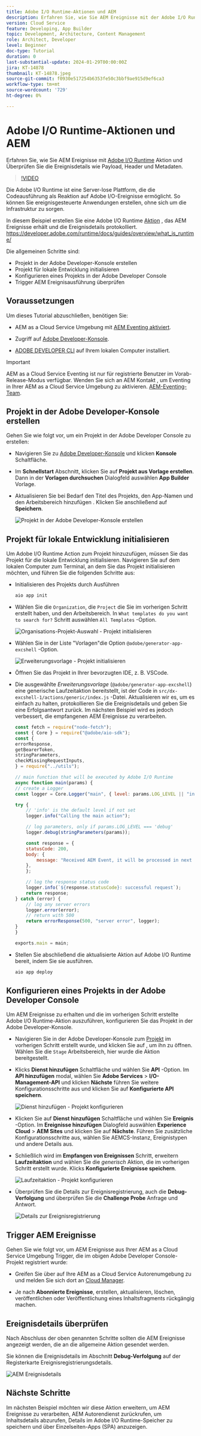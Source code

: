```yaml
---
title: Adobe I/O Runtime-Aktionen und AEM
description: Erfahren Sie, wie Sie AEM Ereignisse mit der Adobe I/O Runtime-Aktion empfangen und die Ereignisdetails wie Payload, Kopfzeilen und Metadaten überprüfen.
version: Cloud Service
feature: Developing, App Builder
topic: Development, Architecture, Content Management
role: Architect, Developer
level: Beginner
doc-type: Tutorial
duration: 0
last-substantial-update: 2024-01-29T00:00:00Z
jira: KT-14878
thumbnail: KT-14878.jpeg
source-git-commit: f0930e517254b6353fe50c3bbf9ae915d9ef6ca3
workflow-type: tm+mt
source-wordcount: '729'
ht-degree: 0%

---
```



# Adobe I/O Runtime-Aktionen und AEM

Erfahren Sie, wie Sie AEM Ereignisse mit [Adobe I/O Runtime](https://developer.adobe.com/runtime/docs/guides/overview/what_is_runtime/) Aktion und Überprüfen Sie die Ereignisdetails wie Payload, Header und Metadaten.

>[!VIDEO](https://video.tv.adobe.com/v/3427053?quality=12&learn=on)

Die Adobe I/O Runtime ist eine Server-lose Plattform, die die Codeausführung als Reaktion auf Adobe I/O-Ereignisse ermöglicht. So können Sie ereignisgesteuerte Anwendungen erstellen, ohne sich um die Infrastruktur zu sorgen.

In diesem Beispiel erstellen Sie eine Adobe I/O Runtime [Aktion](https://developer.adobe.com/runtime/docs/guides/using/creating_actions/?lang=de) , das AEM Ereignisse erhält und die Ereignisdetails protokolliert.
https://developer.adobe.com/runtime/docs/guides/overview/what_is_runtime/

Die allgemeinen Schritte sind:

- Projekt in der Adobe Developer-Konsole erstellen
- Projekt für lokale Entwicklung initialisieren
- Konfigurieren eines Projekts in der Adobe Developer Console
- Trigger AEM Ereignisausführung überprüfen

## Voraussetzungen

Um dieses Tutorial abzuschließen, benötigen Sie:

- AEM as a Cloud Service Umgebung mit [AEM Eventing aktiviert](https://developer.adobe.com/experience-cloud/experience-manager-apis/guides/events/#enable-aem-events-on-your-aem-cloud-service-environment).

- Zugriff auf [Adobe Developer-Konsole](https://developer.adobe.com/developer-console/docs/guides/getting-started/).

- [ADOBE DEVELOPER CLI](https://developer.adobe.com/runtime/docs/guides/tools/cli_install/) auf Ihrem lokalen Computer installiert.

>[!IMPORTANT]
>
>AEM as a Cloud Service Eventing ist nur für registrierte Benutzer im Vorab-Release-Modus verfügbar. Wenden Sie sich an AEM Kontakt , um Eventing in Ihrer AEM as a Cloud Service Umgebung zu aktivieren. [AEM-Eventing-Team](mailto:grp-aem-events@adobe.com).

## Projekt in der Adobe Developer-Konsole erstellen

Gehen Sie wie folgt vor, um ein Projekt in der Adobe Developer Console zu erstellen:

- Navigieren Sie zu [Adobe Developer-Konsole](https://developer.adobe.com/) und klicken **Konsole** Schaltfläche.

- Im **Schnellstart** Abschnitt, klicken Sie auf **Projekt aus Vorlage erstellen**. Dann in der **Vorlagen durchsuchen** Dialogfeld auswählen **App Builder** Vorlage.

- Aktualisieren Sie bei Bedarf den Titel des Projekts, den App-Namen und den Arbeitsbereich hinzufügen . Klicken Sie anschließend auf **Speichern**.

  ![Projekt in der Adobe Developer-Konsole erstellen](../assets/examples/runtime-action/create-project.png)


## Projekt für lokale Entwicklung initialisieren

Um Adobe I/O Runtime Action zum Projekt hinzuzufügen, müssen Sie das Projekt für die lokale Entwicklung initialisieren. Navigieren Sie auf dem lokalen Computer zum Terminal, an dem Sie das Projekt initialisieren möchten, und führen Sie die folgenden Schritte aus:

- Initialisieren des Projekts durch Ausführen

  ```bash
  aio app init
  ```

- Wählen Sie die `Organization`, die `Project` die Sie im vorherigen Schritt erstellt haben, und den Arbeitsbereich. In `What templates do you want to search for?` Schritt auswählen `All Templates` -Option.

  ![Organisations-Projekt-Auswahl - Projekt initialisieren](../assets/examples/runtime-action/all-templates.png)

- Wählen Sie in der Liste &quot;Vorlagen&quot;die Option `@adobe/generator-app-excshell` -Option.

  ![Erweiterungsvorlage - Projekt initialisieren](../assets/examples/runtime-action/extensibility-template.png)

- Öffnen Sie das Projekt in Ihrer bevorzugten IDE, z. B. VSCode.

- Die ausgewählte _Erweiterungsvorlage_ (`@adobe/generator-app-excshell`) eine generische Laufzeitaktion bereitstellt, ist der Code in `src/dx-excshell-1/actions/generic/index.js` -Datei. Aktualisieren wir es, um es einfach zu halten, protokollieren Sie die Ereignisdetails und geben Sie eine Erfolgsantwort zurück. Im nächsten Beispiel wird es jedoch verbessert, die empfangenen AEM Ereignisse zu verarbeiten.

  ```javascript
  const fetch = require("node-fetch");
  const { Core } = require("@adobe/aio-sdk");
  const {
  errorResponse,
  getBearerToken,
  stringParameters,
  checkMissingRequestInputs,
  } = require("../utils");
  
  // main function that will be executed by Adobe I/O Runtime
  async function main(params) {
  // create a Logger
  const logger = Core.Logger("main", { level: params.LOG_LEVEL || "info" });
  
  try {
      // 'info' is the default level if not set
      logger.info("Calling the main action");
  
      // log parameters, only if params.LOG_LEVEL === 'debug'
      logger.debug(stringParameters(params));
  
      const response = {
      statusCode: 200,
      body: {
          message: "Received AEM Event, it will be processed in next example",
      },
      };
  
      // log the response status code
      logger.info(`${response.statusCode}: successful request`);
      return response;
  } catch (error) {
      // log any server errors
      logger.error(error);
      // return with 500
      return errorResponse(500, "server error", logger);
  }
  }
  
  exports.main = main;
  ```

- Stellen Sie abschließend die aktualisierte Aktion auf Adobe I/O Runtime bereit, indem Sie sie ausführen.

  ```bash
  aio app deploy
  ```

## Konfigurieren eines Projekts in der Adobe Developer Console

Um AEM Ereignisse zu erhalten und die im vorherigen Schritt erstellte Adobe I/O Runtime-Aktion auszuführen, konfigurieren Sie das Projekt in der Adobe Developer-Konsole.

- Navigieren Sie in der Adobe Developer-Konsole zum [Projekt](https://developer.adobe.com/console/projects) im vorherigen Schritt erstellt wurde, und klicken Sie auf , um ihn zu öffnen. Wählen Sie die `Stage` Arbeitsbereich, hier wurde die Aktion bereitgestellt.

- Klicks **Dienst hinzufügen** Schaltfläche und wählen Sie **API** -Option. Im **API hinzufügen** modal, wählen Sie **Adobe Services** > **I/O-Management-API** und klicken **Nächste** führen Sie weitere Konfigurationsschritte aus und klicken Sie auf **Konfigurierte API speichern**.

  ![Dienst hinzufügen - Projekt konfigurieren](../assets/examples/runtime-action/add-io-management-api.png)

- Klicken Sie auf **Dienst hinzufügen** Schaltfläche und wählen Sie **Ereignis** -Option. Im **Ereignisse hinzufügen** Dialogfeld auswählen **Experience Cloud** > **AEM Sites** und klicken Sie auf **Nächste**. Führen Sie zusätzliche Konfigurationsschritte aus, wählen Sie AEMCS-Instanz, Ereignistypen und andere Details aus.

- Schließlich wird im **Empfangen von Ereignissen** Schritt, erweitern **Laufzeitaktion** und wählen Sie die _generisch_ Aktion, die im vorherigen Schritt erstellt wurde. Klicks **Konfigurierte Ereignisse speichern**.

  ![Laufzeitaktion - Projekt konfigurieren ](../assets/examples/runtime-action/select-runtime-action.png)

- Überprüfen Sie die Details zur Ereignisregistrierung, auch die **Debug-Verfolgung** und überprüfen Sie die **Challenge Probe** Anfrage und Antwort.

  ![Details zur Ereignisregistrierung](../assets/examples/runtime-action/debug-tracing-challenge-probe.png)


## Trigger AEM Ereignisse

Gehen Sie wie folgt vor, um AEM Ereignisse aus Ihrer AEM as a Cloud Service Umgebung Trigger, die im obigen Adobe Developer Console-Projekt registriert wurde:

- Greifen Sie über auf Ihre AEM as a Cloud Service Autorenumgebung zu und melden Sie sich dort an [Cloud Manager](https://my.cloudmanager.adobe.com/).

- Je nach **Abonnierte Ereignisse**, erstellen, aktualisieren, löschen, veröffentlichen oder Veröffentlichung eines Inhaltsfragments rückgängig machen.

## Ereignisdetails überprüfen

Nach Abschluss der oben genannten Schritte sollten die AEM Ereignisse angezeigt werden, die an die allgemeine Aktion gesendet werden.

Sie können die Ereignisdetails im Abschnitt **Debug-Verfolgung** auf der Registerkarte Ereignisregistrierungsdetails.

![AEM Ereignisdetails](../assets/examples/runtime-action/aem-event-details.png)


## Nächste Schritte

Im nächsten Beispiel möchten wir diese Aktion erweitern, um AEM Ereignisse zu verarbeiten, AEM Autorendienst zurückrufen, um Inhaltsdetails abzurufen, Details im Adobe I/O Runtime-Speicher zu speichern und über Einzelseiten-Apps (SPA) anzuzeigen.

